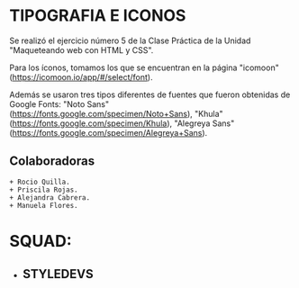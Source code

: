 # TIPOGRAFIA E ICONOS


  Se realizó el ejercicio número 5 de la Clase Práctica de la Unidad "Maqueteando web con HTML y CSS".

  Para los íconos, tomamos los que se encuentran en la página "icomoon" (https://icomoon.io/app/#/select/font).

  Además se usaron tres tipos diferentes de fuentes que fueron obtenidas de Google Fonts: "Noto Sans" (https://fonts.google.com/specimen/Noto+Sans), "Khula" (https://fonts.google.com/specimen/Khula), "Alegreya Sans" (https://fonts.google.com/specimen/Alegreya+Sans).


  ## Colaboradoras

    + Rocio Quilla.
    + Priscila Rojas.
    + Alejandra Cabrera.
    + Manuela Flores.

# SQUAD:

+ ## STYLEDEVS
